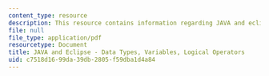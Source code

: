 ```yaml
---
content_type: resource
description: This resource contains information regarding JAVA and eclipse.
file: null
file_type: application/pdf
resourcetype: Document
title: JAVA and Eclipse - Data Types, Variables, Logical Operators
uid: c7518d16-99da-39db-2805-f59dba1d4a84
---
```

